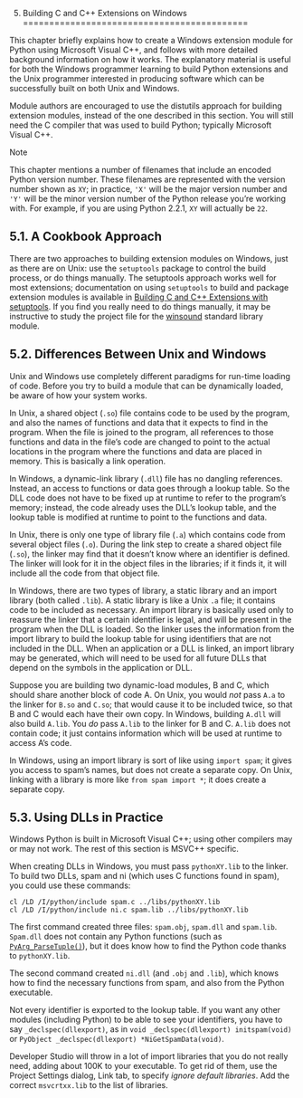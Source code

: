 5. Building C and C++ Extensions on Windows
===========================================

This chapter briefly explains how to create a Windows extension module for
Python using Microsoft Visual C++, and follows with more detailed background
information on how it works. The explanatory material is useful for both the
Windows programmer learning to build Python extensions and the Unix programmer
interested in producing software which can be successfully built on both Unix
and Windows.

Module authors are encouraged to use the distutils approach for building
extension modules, instead of the one described in this section. You will still
need the C compiler that was used to build Python; typically Microsoft Visual
C++.

Note

This chapter mentions a number of filenames that include an encoded Python
version number. These filenames are represented with the version number shown
as `XY`; in practice, `'X'` will be the major version number and `'Y'`
will be the minor version number of the Python release you’re working with. For
example, if you are using Python 2.2.1, `XY` will actually be `22`.

5.1. A Cookbook Approach
------------------------

There are two approaches to building extension modules on Windows, just as there
are on Unix: use the `setuptools` package to control the build process, or
do things manually. The setuptools approach works well for most extensions;
documentation on using `setuptools` to build and package extension modules
is available in [Building C and C++ Extensions with setuptools](building.html#setuptools-index). If you find you really need to do
things manually, it may be instructive to study the project file for the
[winsound](https://github.com/python/cpython/tree/3.13/PCbuild/winsound.vcxproj) standard library module.

5.2. Differences Between Unix and Windows
-----------------------------------------

Unix and Windows use completely different paradigms for run-time loading of
code. Before you try to build a module that can be dynamically loaded, be aware
of how your system works.

In Unix, a shared object (`.so`) file contains code to be used by the
program, and also the names of functions and data that it expects to find in the
program. When the file is joined to the program, all references to those
functions and data in the file’s code are changed to point to the actual
locations in the program where the functions and data are placed in memory.
This is basically a link operation.

In Windows, a dynamic-link library (`.dll`) file has no dangling
references. Instead, an access to functions or data goes through a lookup
table. So the DLL code does not have to be fixed up at runtime to refer to the
program’s memory; instead, the code already uses the DLL’s lookup table, and the
lookup table is modified at runtime to point to the functions and data.

In Unix, there is only one type of library file (`.a`) which contains code
from several object files (`.o`). During the link step to create a shared
object file (`.so`), the linker may find that it doesn’t know where an
identifier is defined. The linker will look for it in the object files in the
libraries; if it finds it, it will include all the code from that object file.

In Windows, there are two types of library, a static library and an import
library (both called `.lib`). A static library is like a Unix `.a`
file; it contains code to be included as necessary. An import library is
basically used only to reassure the linker that a certain identifier is legal,
and will be present in the program when the DLL is loaded. So the linker uses
the information from the import library to build the lookup table for using
identifiers that are not included in the DLL. When an application or a DLL is
linked, an import library may be generated, which will need to be used for all
future DLLs that depend on the symbols in the application or DLL.

Suppose you are building two dynamic-load modules, B and C, which should share
another block of code A. On Unix, you would *not* pass `A.a` to the
linker for `B.so` and `C.so`; that would cause it to be included
twice, so that B and C would each have their own copy. In Windows, building
`A.dll` will also build `A.lib`. You *do* pass `A.lib` to the
linker for B and C. `A.lib` does not contain code; it just contains
information which will be used at runtime to access A’s code.

In Windows, using an import library is sort of like using `import spam`; it
gives you access to spam’s names, but does not create a separate copy. On Unix,
linking with a library is more like `from spam import *`; it does create a
separate copy.

5.3. Using DLLs in Practice
---------------------------

Windows Python is built in Microsoft Visual C++; using other compilers may or
may not work. The rest of this section is MSVC++ specific.

When creating DLLs in Windows, you must pass `pythonXY.lib` to the linker.
To build two DLLs, spam and ni (which uses C functions found in spam), you could
use these commands:

```
cl /LD /I/python/include spam.c ../libs/pythonXY.lib
cl /LD /I/python/include ni.c spam.lib ../libs/pythonXY.lib

```

The first command created three files: `spam.obj`, `spam.dll` and
`spam.lib`. `Spam.dll` does not contain any Python functions (such
as [`PyArg_ParseTuple()`](../c-api/arg.html#c.PyArg_ParseTuple "PyArg_ParseTuple")), but it does know how to find the Python code
thanks to `pythonXY.lib`.

The second command created `ni.dll` (and `.obj` and `.lib`),
which knows how to find the necessary functions from spam, and also from the
Python executable.

Not every identifier is exported to the lookup table. If you want any other
modules (including Python) to be able to see your identifiers, you have to say
`_declspec(dllexport)`, as in `void _declspec(dllexport) initspam(void)` or
`PyObject _declspec(dllexport) *NiGetSpamData(void)`.

Developer Studio will throw in a lot of import libraries that you do not really
need, adding about 100K to your executable. To get rid of them, use the Project
Settings dialog, Link tab, to specify *ignore default libraries*. Add the
correct `msvcrtxx.lib` to the list of libraries.